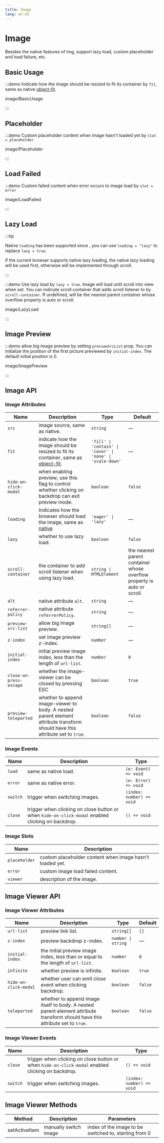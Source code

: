 ```yaml
---
title: Image
lang: en-US
---
```


# Image

Besides the native features of img, support lazy load, custom placeholder and load failure, etc.

## Basic Usage

:::demo Indicate how the image should be resized to fit its container by `fit`, same as native [object-fit](https://developer.mozilla.org/en-US/docs/Web/CSS/object-fit).

image/BasicUsage

:::

## Placeholder

:::demo Custom placeholder content when image hasn't loaded yet by `slot = placeholder`

image/Placeholder

:::

## Load Failed

:::demo Custom failed content when error occurs to image load by `slot = error`

image/LoadFailed

:::

## Lazy Load

:::tip

Native `loading` has been supported since <VersionTag version="2.2.3" />, you can use `loading = "lazy"` to replace `lazy = true`.

If the current browser supports native lazy loading, the native lazy loading will be used first, otherwise will be implemented through scroll.

:::

:::demo Use lazy load by `lazy = true`. Image will load until scroll into view when set. You can indicate scroll container that adds scroll listener to by `scroll-container`. If undefined, will be the nearest parent container whose overflow property is auto or scroll.

image/LazyLoad

:::

## Image Preview

:::demo allow big image preview by setting `previewSrcList` prop. You can initialize the position of the first picture previewed by `initial-index`. The default initial position is 0.

image/ImagePreview

:::

## Image API

### Image Attributes

| Name                                     | Description                                                                                                                                       | Type                                                       | Default                                                                 |
| ---------------------------------------- | ------------------------------------------------------------------------------------------------------------------------------------------------- | ---------------------------------------------------------- | ----------------------------------------------------------------------- |
| `src`                                    | image source, same as native.                                                                                                                     | `string`                                                   | —                                                                       |
| `fit`                                    | indicate how the image should be resized to fit its container, same as [object-fit](https://developer.mozilla.org/en-US/docs/Web/CSS/object-fit). | `'fill' \| 'contain' \| 'cover' \| 'none' \| 'scale-down'` | —                                                                       |
| `hide-on-click-modal`                    | when enabling preview, use this flag to control whether clicking on backdrop can exit preview mode.                                               | `boolean`                                                  | `false`                                                                 |
| `loading` <VersionTag version="2.2.3" /> | Indicates how the browser should load the image, same as [native](https://developer.mozilla.org/en-US/docs/Web/HTML/Element/img#attr-loading)     | `'eager' \| 'lazy'`                                        | —                                                                       |
| `lazy`                                   | whether to use lazy load.                                                                                                                         | `boolean`                                                  | `false`                                                                 |
| `scroll-container`                       | the container to add scroll listener when using lazy load.                                                                                        | `string \| HTMLElement`                                    | the nearest parent container whose overflow property is auto or scroll. |
| `alt`                                    | native attribute `alt`.                                                                                                                           | `string`                                                   | —                                                                       |
| `referrer-policy`                        | native attribute `referrerPolicy`.                                                                                                                | `string`                                                   | —                                                                       |
| `preview-src-list`                       | allow big image preview.                                                                                                                          | `string[]`                                                 | —                                                                       |
| `z-index`                                | set image preview z-index.                                                                                                                        | `number`                                                   | —                                                                       |
| `initial-index`                          | initial preview image index, less than the length of `url-list`.                                                                                  | `number`                                                   | `0`                                                                     |
| `close-on-press-escape`                  | whether the image-viewer can be closed by pressing ESC                                                                                            | `boolean`                                                  | `true`                                                                  |
| `preview-teleported`                     | whether to append image-viewer to body. A nested parent element attribute transform should have this attribute set to `true`.                     | `boolean`                                                  | `false`                                                                 |

### Image Events

| Name     | Description                                                                                       | Type                      |
| -------- | ------------------------------------------------------------------------------------------------- | ------------------------- |
| `load`   | same as native load.                                                                              | `(e: Event) => void`      |
| `error`  | same as native error.                                                                             | `(e: Error) => void`      |
| `switch` | trigger when switching images.                                                                    | `(index: number) => void` |
| `close`  | trigger when clicking on close button or when `hide-on-click-modal` enabled clicking on backdrop. | `() => void`              |

### Image Slots

| Name          | Description                                              |
| ------------- | -------------------------------------------------------- |
| `placeholder` | custom placeholder content when image hasn't loaded yet. |
| `error`       | custom image load failed content.                        |
| `viewer`      | description of the image.                                |

## Image Viewer API

### Image Viewer Attributes

| Name                  | Description                                                                                                                   | Type               | Default |
| --------------------- | ----------------------------------------------------------------------------------------------------------------------------- | ------------------ | ------- |
| `url-list`            | preview link list.                                                                                                            | `string[]`         | `[]`    |
| `z-index`             | preview backdrop z-index.                                                                                                     | `number \| string` | —       |
| `initial-index`       | the initial preview image index, less than or equal to the length of `url-list`.                                              | `number`           | `0`     |
| `infinite`            | whether preview is infinite.                                                                                                  | `boolean`          | `true`  |
| `hide-on-click-modal` | whether user can emit close event when clicking backdrop.                                                                     | `boolean`          | `false` |
| `teleported`          | whether to append image itself to body. A nested parent element attribute transform should have this attribute set to `true`. | `boolean`          | `false` |

### Image Viewer Events

| Name     | Description                                                                                       | Type                      |
| -------- | ------------------------------------------------------------------------------------------------- | ------------------------- |
| `close`  | trigger when clicking on close button or when `hide-on-click-modal` enabled clicking on backdrop. | `() => void`              |
| `switch` | trigger when switching images.                                                                    | `(index: number) => void` |

## Image Viewer Methods

| Method        | Description           | Parameters                                            |
| ------------- | --------------------- | ----------------------------------------------------- |
| setActiveItem | manually switch image | index of the image to be switched to, starting from 0 |
